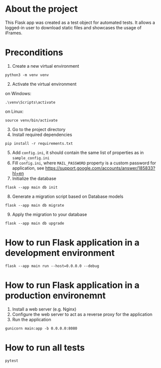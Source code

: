 # About the project
This Flask app was created as a test object for automated tests. It allows a logged-in user to download static files and showcases the usage of iFrames.

# Preconditions
1. Create a new virtual environment
```
python3 -m venv venv
```
2. Activate the virtual environment

on Windows:
```
.\venv\Scripts\activate
```
on Linux:
```
source venv/bin/activate
```
3. Go to the project directory
4. Install required dependencies
```
pip install -r requirements.txt
```
5. Add `config.ini`, it should contain the same list of properties as in `sample_config.ini`
6. Fill `config.ini`, where `MAIL_PASSWORD` property is a custom password for application, see https://support.google.com/accounts/answer/185833?hl=en
7. Initialize the database
```
flask --app main db init
```
8. Generate a migration script based on Database models
```
flask --app main db migrate
```
9. Apply the migration to your database
```
flask --app main db upgrade
```

# How to run Flask application in a development environment
```
flask --app main run --host=0.0.0.0 --debug
```

# How to run Flask application in a production environemnt
1. Install a web server (e.g. Nginx)
2. Configure the web server to act as a reverse proxy for the application
3. Run the application
```
gunicorn main:app -b 0.0.0.0:8080
```

# How to run all tests
```
pytest
```
